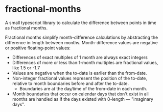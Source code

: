 # fractional-months

A small typescript library to calculate the difference between points in time as
fractional months.

Fractional months simplify month-difference calculations by abstracting the
difference in length between months. Month-difference values are negative or
positive floating-point values:

- Differences of exact multiples of 1 month are always exact integers
- Differences of more or less than 1-month multiples are fractional values, like
  1.5 or -1.7
- Values are negative when the to-date is earlier than the from-date.
- Non-integer fractional values represent the position of the to-date, relative
  to month boundaries before and after the to-date.
  - Boundaries are at the day/time of the from-date in each month.
- Month boundaries that occur on calendar days that don't exist in all months
  are handled as if the days existed with 0-length — "imaginary days".
